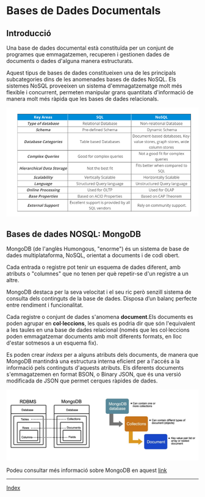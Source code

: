 # Bases de Dades Documentals 

## Introducció

Una base de dades documental està constituïda per un conjunt de programes que emmagatzemen, recuperen i gestionen dades de documents o dades d'alguna manera estructurats.

Aquest tipus de bases de dades constitueixen una de les principals subcategories dins de les anomenades bases de dades NoSQL. Els sistemes NoSQL proveeixen un sistema d'emmagatzematge molt més flexible i concurrent, permeten manipular grans quantitats d'informació de manera molt més 
ràpida que les bases de dades relacionals.

![Tabla](https://github.com/fbarraga/Python/blob/master/master/assets/bdnosql2.png?raw=true)

## Bases de dades NOSQL: MongoDB

MongoDB (de l'anglès Humongous, "enorme") és un sistema de base de dades multiplataforma, NoSQL, orientat a documents i de codi obert.

Cada entrada o registre pot tenir un esquema de dades diferent, amb atributs o "columnes" que no tenen per què repetir-se d'un registre a un altre.

MongoDB destaca per la seva velocitat i el seu ric però senzill sistema de consulta dels continguts de la base de dades. Disposa d’un balanç perfecte entre rendiment i funcionalitat.

Cada registre o conjunt de dades s'anomena **document**.Els documents es poden agrupar en **col·leccions**, les quals es podria dir que són l'equivalent a les taules en una base de dades 
relacional (només que les col·leccions poden emmagatzemar documents amb molt diferents formats, en lloc d'estar sotmesos a un esquema fix).

Es poden crear *índexs* per a alguns atributs dels documents, de manera que MongoDB mantindrà una estructura interna eficient per a l'accés a la informació pels continguts d'aquests atributs.
Els diferents documents s'emmagatzemen en format BSON, o Binary JSON, que és una versió modificada de JSON que permet cerques ràpides de dades.


![Tabla](https://github.com/fbarraga/Python/blob/master/master/assets/mongodb.png?raw=true)

Podeu consultar més informació sobre MongoDB en aquest [link](https://www.educba.com/what-is-mongodb/)

***
[Index](../../../README.md)
